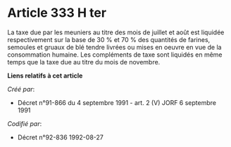 # Article 333 H ter

La taxe due par les meuniers au titre des mois de juillet et août est liquidée respectivement sur la base de 30 % et 70 % des
quantités de farines, semoules et gruaux de blé tendre livrées ou mises en oeuvre en vue de la consommation humaine. Les
compléments de taxe sont liquidés en même temps que la taxe due au titre du mois de novembre.

**Liens relatifs à cet article**

_Créé par_:

  - Décret n°91-866 du 4 septembre 1991 - art. 2 (V) JORF 6 septembre 1991

_Codifié par_:

  - Décret n°92-836 1992-08-27
